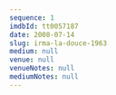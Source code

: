 ```yaml
---
sequence: 1
imdbId: tt0057187
date: 2008-07-14
slug: irma-la-douce-1963
medium: null
venue: null
venueNotes: null
mediumNotes: null
---
```


